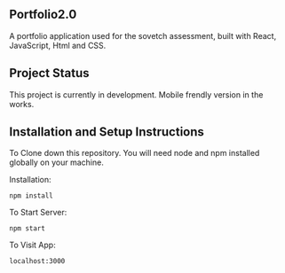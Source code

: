 ## Portfolio2.0

A portfolio application used for the sovetch assessment, built with React, JavaScript, Html and CSS.

## Project Status
This project is currently in development.
Mobile frendly version in the works.

## Installation and Setup Instructions

To Clone down this repository. You will need node and npm installed globally on your machine.

Installation:

`npm install`  

To Start Server:

`npm start`

To Visit App:

`localhost:3000`

